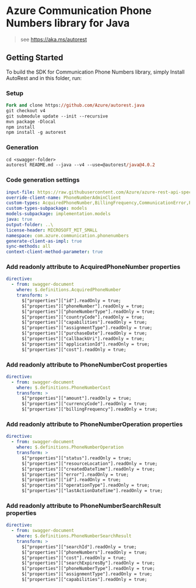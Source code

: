 # Azure Communication Phone Numbers library for Java

> see https://aka.ms/autorest
## Getting Started

To build the SDK for Communication Phone Numbers library, simply Install AutoRest and in this folder, run:

### Setup
```ps
Fork and clone https://github.com/Azure/autorest.java
git checkout v4
git submodule update --init --recursive
mvn package -Dlocal
npm install
npm install -g autorest
```

### Generation
```ps
cd <swagger-folder>
autorest README.md --java --v4 --use=@autorest/java@4.0.2
```

### Code generation settings
``` yaml
input-file: https://raw.githubusercontent.com/Azure/azure-rest-api-specs/e23190a5bc64cd8526d08b6c2c1d616939bc88b3/specification/communication/data-plane/Microsoft.CommunicationServicesPhoneNumbers/stable/2021-03-07/phonenumbers.json
override-client-name: PhoneNumberAdminClient
custom-types: AcquiredPhoneNumber,BillingFrequency,CommunicationError,PhoneNumberOperation,PhoneNumberOperationStatus,PhoneNumberOperationStatusCodes,PhoneNumberOperationType,PhoneNumberUpdateRequest,PhoneNumberAssignmentType,PhoneNumberCapabilities,PhoneNumberCapabilitiesRequest,PhoneNumberCapabilityValue,PhoneNumberCost,PhoneNumberSearchRequest,PhoneNumberSearchResult,PhoneNumberType
custom-types-subpackage: models
models-subpackage: implementation.models
java: true
output-folder: ..\
license-header: MICROSOFT_MIT_SMALL
namespace: com.azure.communication.phonenumbers
generate-client-as-impl: true
sync-methods: all
context-client-method-parameter: true
```

### Add readonly attribute to AcquiredPhoneNumber properties
```yaml
directive:
  - from: swagger-document
    where: $.definitions.AcquiredPhoneNumber
    transform: >
      $["properties"]["id"].readOnly = true;
      $["properties"]["phoneNumber"].readOnly = true;
      $["properties"]["phoneNumberType"].readOnly = true;
      $["properties"]["countryCode"].readOnly = true;
      $["properties"]["capabilities"].readOnly = true;
      $["properties"]["assignmentType"].readOnly = true;
      $["properties"]["purchaseDate"].readOnly = true;
      $["properties"]["callbackUri"].readOnly = true;
      $["properties"]["applicationId"].readOnly = true;
      $["properties"]["cost"].readOnly = true;
```

### Add readonly attribute to PhoneNumberCost properties
```yaml
directive:
  - from: swagger-document
    where: $.definitions.PhoneNumberCost
    transform: >
      $["properties"]["amount"].readOnly = true;
      $["properties"]["currencyCode"].readOnly = true;
      $["properties"]["billingFrequency"].readOnly = true;
```

### Add readonly attribute to PhoneNumberOperation properties
```yaml $(java)
directive:
  - from: swagger-document
    where: $.definitions.PhoneNumberOperation
    transform: >
      $["properties"]["status"].readOnly = true;
      $["properties"]["resourceLocation"].readOnly = true;
      $["properties"]["createdDateTime"].readOnly = true;
      $["properties"]["error"].readOnly = true;
      $["properties"]["id"].readOnly = true;
      $["properties"]["operationType"].readOnly = true;
      $["properties"]["lastActionDateTime"].readOnly = true;
```

### Add readonly attribute to PhoneNumberSearchResult properties
```yaml
directive:
  - from: swagger-document
    where: $.definitions.PhoneNumberSearchResult
    transform: >
      $["properties"]["searchId"].readOnly = true;
      $["properties"]["phoneNumbers"].readOnly = true;
      $["properties"]["cost"].readOnly = true;
      $["properties"]["searchExpiresBy"].readOnly = true;
      $["properties"]["phoneNumberType"].readOnly = true;
      $["properties"]["assignmentType"].readOnly = true;
      $["properties"]["capabilities"].readOnly = true;
```
